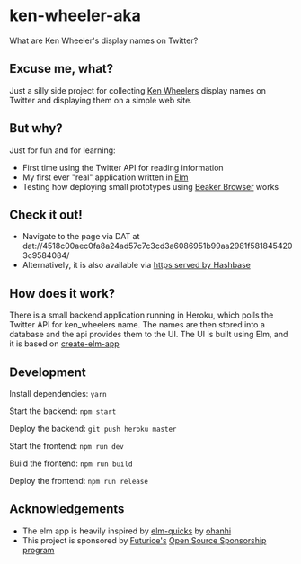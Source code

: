 # ken-wheeler-aka

What are Ken Wheeler's display names on Twitter?

## Excuse me, what?

Just a silly side project for collecting [Ken Wheelers](https://twitter.com/ken_wheeler/) display names on Twitter and displaying them on a simple web site.

## But why?

Just for fun and for learning:

- First time using the Twitter API for reading information
- My first ever "real" application written in [Elm](http://elm-lang.org/)
- Testing how deploying small prototypes using [Beaker Browser](https://beakerbrowser.com/) works

## Check it out!

- Navigate to the page via DAT at dat://4518c00aec0fa8a24ad57c7c3cd3a6086951b99aa2981f5818454203c9584084/
- Alternatively, it is also available via [https served by Hashbase](https://ken-wheeler-aka.hashbase.io/)

## How does it work?

There is a small backend application running in Heroku, which polls the Twitter API for ken_wheelers name.
The names are then stored into a database and the api provides them to the UI.
The UI is built using Elm, and it is based on [create-elm-app](https://github.com/halfzebra/create-elm-app)

## Development

Install dependencies: `yarn`

Start the backend: `npm start`

Deploy the backend: `git push heroku master`

Start the frontend: `npm run dev`

Build the frontend: `npm run build`

Deploy the frontend: `npm run release`

## Acknowledgements

- The elm app is heavily inspired by [elm-quicks](https://github.com/ohanhi/elm-quicks/) by [ohanhi](https://github.com/ohanhi/)
- This project is sponsored by [Futurice's](https://futurice.com/) [Open Source Sponsorship program](http://spiceprogram.org/oss-sponsorship)
